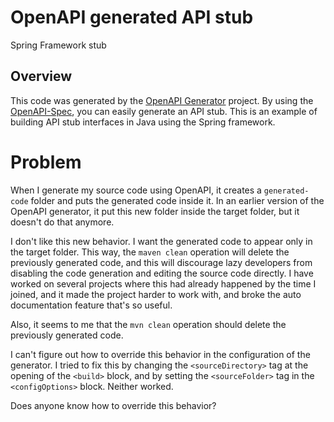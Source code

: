 
# OpenAPI generated API stub

Spring Framework stub


## Overview
This code was generated by the [OpenAPI Generator](https://openapi-generator.tech) project.
By using the [OpenAPI-Spec](https://openapis.org), you can easily generate an API stub.
This is an example of building API stub interfaces in Java using the Spring framework.

# Problem

When I generate my source code using OpenAPI, it creates a `generated-code` folder and puts the generated code inside it. In an earlier version of the OpenAPI generator, it put this new folder inside the target folder, but it doesn't do that anymore. 

I don't like this new behavior. I want the generated code to appear only in the target folder. This way, the `maven clean` operation will delete the previously generated code, and this will discourage lazy developers from disabling the code generation and editing the source code directly. I have worked on several projects where this had already happened by the time I joined, and it made the project harder to work with, and broke the auto documentation feature that's so useful.

Also, it seems to me that the `mvn clean` operation should delete the previously generated code.

I can't figure out how to override this behavior in the configuration of the generator. I tried to fix this by changing the `<sourceDirectory>` tag at the opening of the `<build>` block, and by setting the `<sourceFolder>` tag in the `<configOptions>` block. Neither worked.

Does anyone know how to override this behavior?
